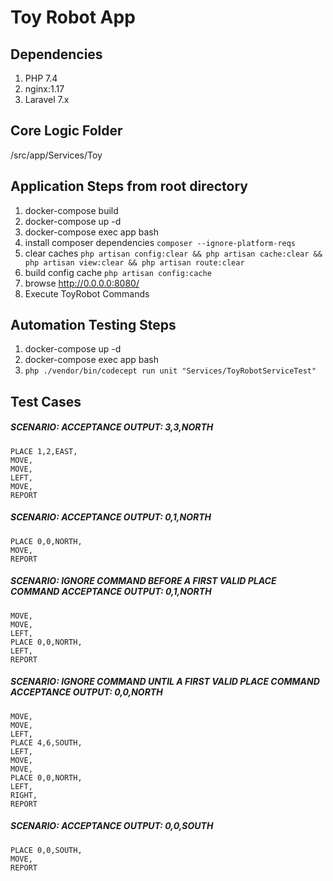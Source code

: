# Toy Robot App

## Dependencies
1. PHP 7.4
1. nginx:1.17
1. Laravel 7.x

## Core Logic Folder
/src/app/Services/Toy

## Application Steps from root directory
1. docker-compose build
1. docker-compose up -d
1. docker-compose exec app bash
1. install composer dependencies `composer --ignore-platform-reqs`
1. clear caches `php artisan config:clear && php artisan cache:clear && php artisan view:clear && php artisan route:clear`
1. build config cache `php artisan config:cache`
1. browse http://0.0.0.0:8080/
1. Execute ToyRobot Commands

## Automation Testing Steps
1. docker-compose up -d
1. docker-compose exec app bash
1. `php ./vendor/bin/codecept run unit "Services/ToyRobotServiceTest"`

## Test Cases
##### SCENARIO: ACCEPTANCE OUTPUT: 3,3,NORTH
```
PLACE 1,2,EAST,
MOVE,
MOVE,
LEFT,
MOVE,
REPORT
```
##### SCENARIO: ACCEPTANCE OUTPUT: 0,1,NORTH
```
PLACE 0,0,NORTH,
MOVE,
REPORT
```
##### SCENARIO: IGNORE COMMAND BEFORE A FIRST VALID PLACE COMMAND ACCEPTANCE OUTPUT: 0,1,NORTH
```
MOVE,
MOVE,
LEFT,
PLACE 0,0,NORTH,
LEFT,
REPORT
```

##### SCENARIO: IGNORE COMMAND UNTIL A FIRST VALID PLACE COMMAND ACCEPTANCE OUTPUT: 0,0,NORTH
```
MOVE,
MOVE,
LEFT,
PLACE 4,6,SOUTH,
LEFT,
MOVE,
MOVE,
PLACE 0,0,NORTH,
LEFT,
RIGHT,
REPORT
```

##### SCENARIO: ACCEPTANCE OUTPUT: 0,0,SOUTH
```
PLACE 0,0,SOUTH,
MOVE,
REPORT
```
